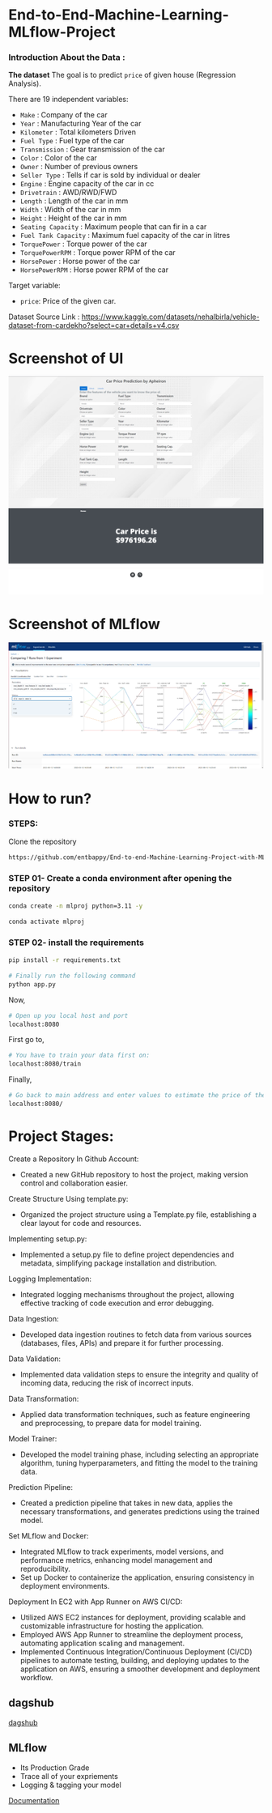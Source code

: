 # End-to-End-Machine-Learning-MLflow-Project

### Introduction About the Data :

**The dataset** The goal is to predict `price` of given house (Regression Analysis).

There are 19 independent variables:

*  `Make`                :   Company of the car
*  `Year`                :   Manufacturing Year of the car  
*  `Kilometer`           :   Total kilometers Driven 
*  `Fuel Type`           :   Fuel type of the car 
*  `Transmission`        :   Gear transmission of the car 
*  `Color`               :   Color of the car 
*  `Owner`               :   Number of previous owners 
*  `Seller Type`         :   Tells if car is sold by individual or dealer 
*  `Engine`              :   Engine capacity of the car in cc
*  `Drivetrain`          :   AWD/RWD/FWD
*  `Length`              :   Length of the car in mm
*  `Width`               :   Width of the car in mm
*  `Height`              :   Height of the car in mm
*  `Seating Capacity`    :   Maximum people that can fir in a car
*  `Fuel Tank Capacity`  :   Maximum fuel capacity of the car in litres
*  `TorquePower`         :   Torque power of the car
*  `TorquePowerRPM`      :   Torque power RPM of the car
*  `HorsePower`          :   Horse power of the car
*  `HorsePowerRPM`       :   Horse power RPM of the car

Target variable:
* `price`: Price of the given car.

Dataset Source Link :
https://www.kaggle.com/datasets/nehalbirla/vehicle-dataset-from-cardekho?select=car+details+v4.csv

# Screenshot of UI
![HomepageUI](./img/gui.png)
![PredictUI](./img/predict_gui.png)

# Screenshot of MLflow
![MLflow](./img/mlflow.png)


# How to run?
### STEPS:

Clone the repository

```bash
https://github.com/entbappy/End-to-end-Machine-Learning-Project-with-MLflow
```
### STEP 01- Create a conda environment after opening the repository

```bash
conda create -n mlproj python=3.11 -y
```

```bash
conda activate mlproj
```


### STEP 02- install the requirements
```bash
pip install -r requirements.txt
```


```bash
# Finally run the following command
python app.py
```

Now,
```bash
# Open up you local host and port
localhost:8080
```

First go to,
```bash
# You have to train your data first on:
localhost:8080/train
```

Finally,
```bash
# Go back to main address and enter values to estimate the price of the vehicle:
localhost:8080/
```

# Project Stages:

Create a Repository In Github Account:
* Created a new GitHub repository to host the project, making version control and collaboration easier.

Create Structure Using template.py:
* Organized the project structure using a Template.py file, establishing a clear layout for code and resources.

Implementing setup.py:
* Implemented a setup.py file to define project dependencies and metadata, simplifying package installation and distribution.

Logging Implementation:
* Integrated logging mechanisms throughout the project, allowing effective tracking of code execution and error debugging.

Data Ingestion:
* Developed data ingestion routines to fetch data from various sources (databases, files, APIs) and prepare it for further processing.

Data Validation:
* Implemented data validation steps to ensure the integrity and quality of incoming data, reducing the risk of incorrect inputs.

Data Transformation:
* Applied data transformation techniques, such as feature engineering and preprocessing, to prepare data for model training.

Model Trainer:
* Developed the model training phase, including selecting an appropriate algorithm, tuning hyperparameters, and fitting the model to the training data.

Prediction Pipeline:
* Created a prediction pipeline that takes in new data, applies the necessary transformations, and generates predictions using the trained model.

Set MLflow and Docker:
* Integrated MLflow to track experiments, model versions, and performance metrics, enhancing model management and reproducibility.
* Set up Docker to containerize the application, ensuring consistency in deployment environments.

Deployment In EC2 with App Runner on AWS CI/CD:
* Utilized AWS EC2 instances for deployment, providing scalable and customizable infrastructure for hosting the application.
* Employed AWS App Runner to streamline the deployment process, automating application scaling and management.
* Implemented Continuous Integration/Continuous Deployment (CI/CD) pipelines to automate testing, building, and deploying updates to the application on AWS, ensuring a smoother development and deployment workflow.



## dagshub

[dagshub]([https://dagshub.com/](https://dagshub.com/apheiron/End-to-End-Machine-Learning-MLflow-Project))

## MLflow

 - Its Production Grade
 - Trace all of your expriements
 - Logging & tagging your model
   
[Documentation](https://mlflow.org/docs/latest/index.html)

